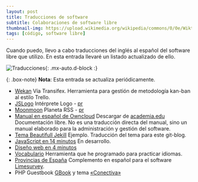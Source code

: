 ```yaml
---
layout: post
title: Traducciones de software
subtitle: Colaboraciones de software libre
thumbnail-img: https://upload.wikimedia.org/wikipedia/commons/0/0e/Wiktionary_small-es.svg
tags: [código, software libre]
---
```

Cuando puedo, llevo a cabo traducciones del inglés al español del software libre que utilizo. En esta entrada llevaré un listado actualizado de ello.

![Traducciones](https://upload.wikimedia.org/wikipedia/commons/0/0e/Wiktionary_small-es.svg){: .mx-auto.d-block :}

{: .box-note}
**Nota**: Esta entrada se actualiza periódicamente.

* [Wekan](https://wekan.github.io/) Vía Transifex. Herramienta para gestión de metodología kan-ban al estilo Trello.
* [JSLogo](https://www.calormen.com/jslogo/) Intérprete Logo - [pr](https://github.com/inexorabletash/jslogo/pull/127)
* [Moonmoon](https://moonmoon.org/) Planeta RSS - [pr](https://github.com/moonmoon/moonmoon/blob/master/app/l10n/es.lang)
* [Manual en español de Owncloud](https://comerciosvalencia.es/2016/04/12/un-manual-en-espanol-de-owncloud-de-la-mano-de-javguerra/)  Descargar de [academia.edu](https://www.academia.edu/31093325/Tu_nube_con_ownCloud_8) Documentación libre. No es una traducción directa del manual, sino un manual elaborado para la administración y gestión del software.
* [Tema Beautifull Jekill](https://javguerra.github.io/) Ejemplo. Traducción del tema para este git-blog.
* [JavaScript en 14 minutos](https://javguerra.github.io/javascript-en-14-minutos/) En desarrollo.
* [Diseño web en 4 minutos](https://javguerra.github.io/diseno-web-en-4-minutos/)
* [Vocabulario](https://javguerra.github.io/vocabulario-es-pt/) Herramienta que he programado para practicar idiomas.
* [Provincias de España](https://account.limesurvey.org/de/downloads/file/34-provinces-of-spain-provincias-de-espa%C3%B1a?tmpl=component) Complemento en español para el software [Limesurvey](https://www.limesurvey.org/es/).
* PHP Guestbook [GBook](https://developers.phpjunkyard.com/viewtopic.php?f=3&t=5587&p=24230&hilit=spanish#p24230) y tema [«Conectiva»](https://developers.phpjunkyard.com/viewtopic.php?f=3&t=6629&p=27830&hilit=conectiva#p27830) 